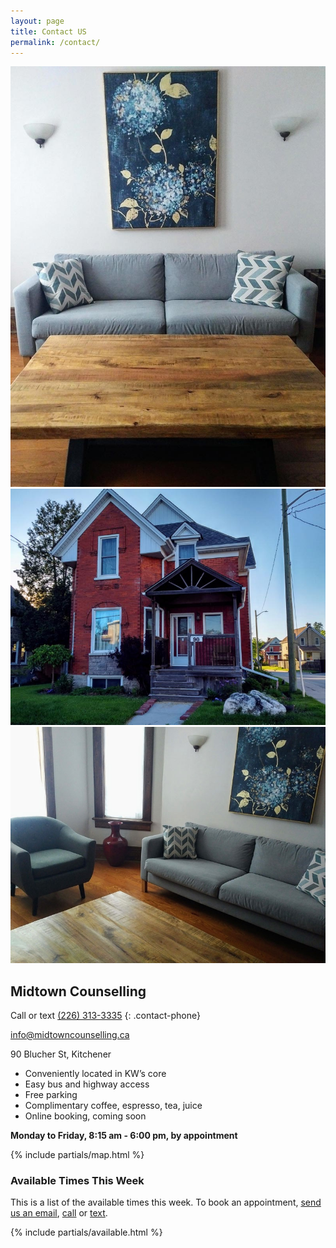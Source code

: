 ```yaml
---
layout: page
title: Contact US
permalink: /contact/
---
```

<div class="contact-images"><div class="image-container aspect3x4"><div class="resizer"><img src="/assets/images/couch.jpg"></div></div><div class="image-container aspect4x3"><div class="resizer"><img src="/assets/images/house.jpg"></div></div><div class="image-container aspect4x3"><div class="resizer"><img src="/assets/images/table.jpg"></div></div></div>

<div class="row">
<div class="col contact-info" markdown="1">

## Midtown Counselling

Call or text [(226) 313-3335](tel:2263133335)
{: .contact-phone}

[info@midtowncounselling.ca](mailto:info@midtowncounselling.ca)

90 Blucher St, Kitchener

- Conveniently located in KW’s core
- Easy bus and highway access
- Free parking
- Complimentary coffee, espresso, tea, juice
- Online booking, coming soon

**Monday to Friday, 8:15 am - 6:00 pm, by appointment**

</div>
<div class="col">
    {% include partials/map.html %}
</div>
</div>

### Available Times This Week

This is a list of the available times this week. To book an appointment, [send us an email](mailto:info@midtowncounselling.ca?subject%3DAppointment%20booking%26body%3DI%27d%20like%20to%20book%20an%20appointment.), [call](tel:2263133335) or [text](sms:2263133335?body=I%27m%20interested%20in%20booking%20an%20appointment.).

{% include partials/available.html %}